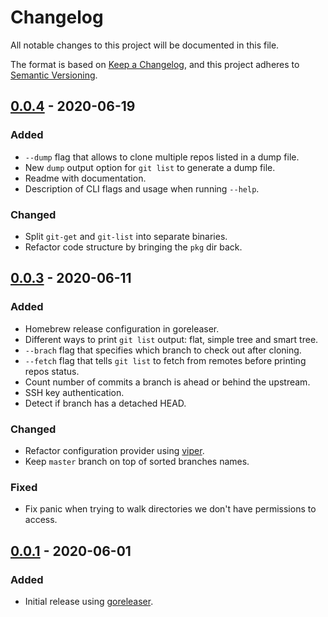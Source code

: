 # Changelog
All notable changes to this project will be documented in this file.

The format is based on [Keep a Changelog](https://keepachangelog.com/en/1.0.0/),
and this project adheres to [Semantic Versioning](https://semver.org/spec/v2.0.0.html).

## [0.0.4] - 2020-06-19
### Added
- `--dump` flag that allows to clone multiple repos listed in a dump file.
- New `dump` output option for `git list` to generate a dump file.
- Readme with documentation.
- Description of CLI flags and usage when running `--help`.

### Changed
- Split `git-get` and `git-list` into separate binaries.
- Refactor code structure by bringing the `pkg` dir back.


## [0.0.3] - 2020-06-11
### Added
- Homebrew release configuration in goreleaser.
- Different ways to print `git list` output: flat, simple tree and smart tree.
- `--brach` flag that specifies which branch to check out after cloning.
- `--fetch` flag that tells `git list` to fetch from remotes before printing repos status.
- Count number of commits a branch is ahead or behind the upstream.
- SSH key authentication.
- Detect if branch has a detached HEAD.

### Changed
- Refactor configuration provider using [viper](https://github.com/spf13/viper).
- Keep `master` branch on top of sorted branches names.

### Fixed
- Fix panic when trying to walk directories we don't have permissions to access.


## [0.0.1] - 2020-06-01
### Added
- Initial release using [goreleaser](https://github.com/goreleaser/goreleaser).


[0.0.4]: https://github.com/grdl/git-get/compare/v0.0.3...v0.0.4
[0.0.3]: https://github.com/grdl/git-get/compare/v0.0.1...v0.0.3
[0.0.1]: https://github.com/grdl/git-get/releases/tag/v0.0.1